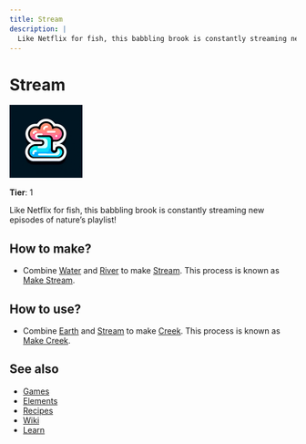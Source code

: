 ```yaml
---
title: Stream
description: |
  Like Netflix for fish, this babbling brook is constantly streaming new episodes of nature’s playlist!
---
```

# Stream

![](../images/item.stream.png)

**Tier**: 1

Like Netflix for fish, this babbling brook is constantly streaming new episodes of nature’s playlist!

## How to make?

* Combine [Water](/wiki/elements/water) and [River](/wiki/elements/river) to make [Stream](/wiki/elements/stream). This process is known as [Make Stream](/wiki/recipes/make-stream).

## How to use?

* Combine [Earth](/wiki/elements/earth) and [Stream](/wiki/elements/stream) to make [Creek](/wiki/elements/creek). This process is known as [Make Creek](/wiki/recipes/make-creek).

## See also

* [Games](/wiki/games)
* [Elements](/wiki/elements)
* [Recipes](/wiki/recipes)
* [Wiki](/wiki/index)
* [Learn](/learn/index)